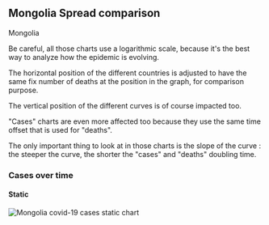 ## Mongolia Spread comparison 

Mongolia



Be careful, all those charts use a logarithmic scale, because it's the best way to analyze how the epidemic is evolving.
 
The horizontal position of the different countries is adjusted to have the same fix number of deaths at the position in the graph, for comparison purpose.

The vertical position of the different curves is of course impacted too.

"Cases" charts are even more affected too because they use the same time offset that is used for "deaths".

The only important thing to look at in those charts is the slope of the curve : the steeper the curve, the shorter the "cases" and "deaths" doubling time.



 
### Cases over time
 
#### Static
![Mongolia covid-19 cases static chart](https://raw.githubusercontent.com/madlag/coronavirus_study/master/notebooks/graphs/2020-03-20/countries/Mongolia/2020-03-20_Mongolia_deaths.png "Mongolia covid-19 cases static chart")   

